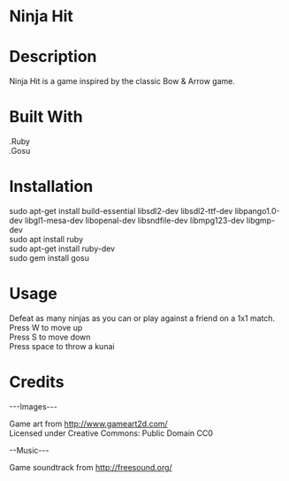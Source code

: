 # Ninja Hit

# Description

Ninja Hit is a game inspired by the classic Bow & Arrow game.

# Built With

.Ruby <br>
.Gosu

# Installation
sudo apt-get install build-essential libsdl2-dev libsdl2-ttf-dev libpango1.0-dev libgl1-mesa-dev libopenal-dev libsndfile-dev libmpg123-dev libgmp-dev <br>
sudo apt install ruby <br>
sudo apt-get install ruby-dev <br>
sudo gem install gosu <br>

# Usage
Defeat as many ninjas as you can or play against a friend on a 1x1 match. <br>
Press W to move up <br>
Press S to move down <br>
Press space to throw a kunai

# Credits
---Images---

Game art from http://www.gameart2d.com/ <br>
Licensed under Creative Commons: Public Domain CC0

--Music---

Game soundtrack from http://freesound.org/
